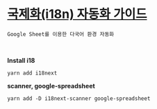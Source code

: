 # [국제화(i18n) 자동화 가이드](https://ui.toast.com/weekly-pick/ko_20210303?fbclid=IwAR0squBMJzSaezvJjV3r8cTnbxQ5ubBmMLnq2xjsnY3PAvAj0fdphgGTz4Y)

`Google Sheet를 이용한 다국어 환경 자동화`

<br />

**Install i18**

    yarn add i18next

**scanner, google-spreadsheet**

    yarn add -D i18next-scanner google-spreadsheet
